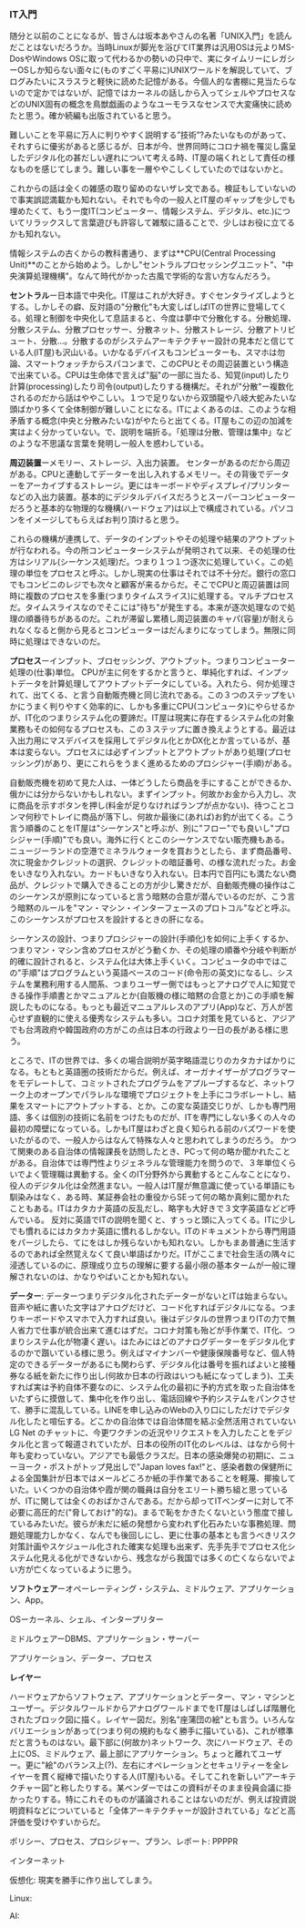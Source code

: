 ### IT入門

随分と以前のことになるが、皆さんは坂本あやさんの名著「UNIX入門」を読んだことはないだろうか。当時Linuxが脚光を浴びてIT業界は汎用OSは元よりMS-DosやWindows OSに取って代わるかの勢いの只中で、実にタイムリーにレガシーOSしか知らない面々に(ものすごく平易に)UNIXワールドを解説していて、ブログみたいにスラスラと軽快に読めた記憶がある。今個人的な書棚に見当たらないので定かではないが、記憶ではカーネルの話しから入ってシェルやプロセスなどのUNIX固有の概念を鳥獣戯画のようなユーモラスなセンスで大変痛快に読めたと思う。確か続編も出版されていると思う。

難しいことを平易に万人に判りやすく説明する”技術”?みたいなものがあって、それすらに優劣があると感じるが、日本が今、世界同時にコロナ禍を罹災し露呈したデジタル化の甚だしい遅れについて考える時、IT屋の端くれとして責任の様なものを感じてしまう。難しい事を一層ややこしくしていたのではないかと。

これからの話は全くの雑感の取り留めのないザレ文である。検証もしていないので事実誤認満載かも知れない。それでも今の一般人とIT屋のギャップを少しでも埋めたくて、もう一度IT(コンピューター、情報システム、デジタル、etc.)についてリラックスして言葉遊びも許容して雑駁に語ることで、少しはお役に立てるかも知れない。

情報システムの古くからの教科書通り、まずは**CPU(Central Processing Unit)**のことから始めよう。しかし"セントラルプロセッシングユニット"、"中央演算処理機構"。なんて時代がかった古風で学術的な言い方なんだろう。

**セントラル**ー日本語で中央化。IT屋はこれが大好き。すぐセンタライズしようとする。しかしその癖、反対語の"分散化"も大変しばしばITの世界に登場してくる。処理と制御を中央化して息詰まると、今度は夢中で分散化する。分散処理、分散システム、分散プロセッサー、分散ネット、分散ストレージ、分散アトリビュート、分散…。分散するのがシステムアーキテクチャー設計の見本だと信じている人(IT屋)も沢山いる。いかなるデバイスもコンピューターも、スマホは勿論、スマートウォッチからスパコンまで、このCPUとその周辺装置という構造で出来ている。CPUは生命体で言えば"脳"の一部に当たる、知覚(input)したり計算(processing)したり司令(output)したりする機構だ。それが"分散"ー複数化されるのだから話はややこしい。１つで足りないから双頭龍や八岐大蛇みたいな頭ばかり多くて全体制御が難しいことになる。ITによくあるのは、このような相矛盾する概念(中央と分散みたいな)がやたらと出てくる。IT屋もこの辺の加減を実はよく分かっていない。で、説明を端折る。「処理は分散、管理は集中」などのような不思議な言葉を発明し一般人を惑わしている。

**周辺装置**ーメモリー、ストレージ、入出力装置。
センターがあるのだから周辺がある。CPUと連動してデーターを出し入れするメモリー。その背後でデーターをアーカイブするストレージ。更にはキーボードやディスプレイ/プリンターなどの入出力装置。基本的にデジタルデバイスだろうとスーパーコンピューターだろうと基本的な物理的な機構(ハードウェア)は以上で構成されている。パソコンをイメージしてもらえばお判り頂けると思う。

これらの機構が連携して、データのインプットやその処理や結果のアウトプットが行なわれる。今の所コンピューターシステムが発明されて以来、その処理の仕方はシリアル(シーケンス処理)だ。つまり１つ１つ逐次に処理していく。この処理の単位をプロセスと呼ぶ。しかし現実の仕事はそれでは不十分だ。銀行の窓口でもコンビニのレジでも次々と顧客が来るからだ。そこでCPUと周辺装置は同時に複数のプロセスを多重(つまりタイムスライス)に処理する。マルチプロセスだ。タイムスライスなのでそこには"待ち"が発生する。本来が逐次処理なので処理の順番待ちがあるのだ。これが滞留し累積し周辺装置のキャパ(容量)が耐えられなくなると側から見るとコンピューターはだんまりになってしまう。無限に同時に処理はできないのだ。

**プロセス**ーインプット、ブロセッシング、アウトプット。つまりコンピューター処理の(仕事)単位。
CPUが主に何をするかと言うと、単純化すれば、インプットデータを計算処理してアウトプットデータにしている。入れたら、何か処理されて、出てくる、と言う自動販売機と同じ流れである。この３つのステップをいかにうまく判りやすく効率的に、しかも多重にCPU(コンピュータ)にやらせるかが、IT化のつまりシステム化の要諦だ。IT屋は現実に存在するシステム化の対象業務もその如何なるプロセスも、この３ステップに置き換えようとする。最近は入出力用にマスデバイスを採用してデジタル化とかDX化とか言っているが、基本は変らない。プロセスには必ずインプットとアウトプットがあり処理(プロセッシング)があり、更にこれらをうまく進めるためのプロシジャー(手順)がある。

自動販売機を初めて見た人は、一体どうしたら商品を手にすることができるか、俄かには分からないかもしれない。まずインプット。何故かお金から入力し、次に商品を示すボタンを押し(料金が足りなければランプが点かない)、待つことコンマ何秒でトレイに商品が落下し、何故か最後に(あれば)お釣が出てくる。こう言う順番のことをIT屋は"シーケンス"と呼ぶが、別に"フロー"でも良いし"プロシジャー(手順)"でも良い。海外に行くとこのシーケンスでない販売機もある。ニュージーランドの空港でミネラルウォータを買おうとしたら、まず商品番号、次に現金かクレジットの選択、クレジットの暗証番号、の様な流れだった。お金をいきなり入れない。カードもいきなり入れない。日本円で百円にも満たない商品が、クレジットで購入できることの方が少し驚きだが、自動販売機の操作はこのシーケンスが原則になっていると言う暗黙の合意が潜んでいるのだが、こう言う暗黙のルールを"マン・マシン・インターフェースのプロトコル"などと呼ぶ。このシーケンスがプロセスを設計するときの肝になる。

シーケンスの設計、つまりプロシジャーの設計(手順化)を如何に上手くするか、つまりマン・マシン含めプロセスがどう動くか、その処理の順番や分岐や判断が的確に設計されると、システム化は大体上手くいく。コンピュータの中ではこの"手順"はプログラムという英語ベースのコード(命令形の英文)になるし、システムを業務利用する人間系、つまりユーザー側ではもっとアナログで人に知覚できる操作手順書とかマニュアルとか(自販機の様に暗黙の合意とか)この手順を解説したものになる。もっとも最近マニュアルレスのアプリ(App)など、万人が苦心せず直観的に使える優秀なシステムも多い。コロナ対策を見ていると、アジアでも台湾政府や韓国政府の方がこの点は日本の行政より一日の長がある様に思う。

ところで、ITの世界では、多くの場合説明が英字略語混じりのカタカナばかりになる。もともと英語圏の技術だからだ。例えば、オーガナイザーがプログラマーをモデレートして、コミットされたプログラムをアプルーブするなど、ネットワーク上のオープンでパラレルな環境でプロジェクトを上手にコラボレートし、結果をスマートにアウトプットする、とか。この変な英語交じりが、しかも専門用語、多くは個別の技術に名前をつけたものだが、ITを専門にしない多くの人々の最初の障壁になっている。しかもIT屋はわざと良く知られる前のバズワードを使いたがるので、一般人からはなんて特殊な人々と思われてしまうのだろう。
かつて関東のある自治体の情報課長を訪問したとき、PCって何の略か聞かれたことがある。自治体では専門性よりジェネラルな管理能力を問うので、３年単位くらいでよく管理職は異動する。全くのIT分野外から異動するとこんなことになり、役人のデジタル化は全然進まない。一般人はIT屋が無意識に使っている単語にも馴染みはなく、ある時、某証券会社の重役からSEって何の略か真剣に聞かれたこともある。ITはカタカナ英語の反乱だし、略字も大好きで３文字英語などど呼んでいる。
反対に英語でITの説明を聞くと、すぅっと頭に入ってくる。ITに少しでも慣れるにはカタカナ英語に慣れるしかない。ITのドキュメントから専門用語をパージしたら、てにをはしか残らないかも知れない。しかもまあ普通に生活するのであれば全然覚えなくて良い単語ばかりだ。ITがここまで社会生活の隅々に浸透しているのに、原理成り立ちの理解に要する最小限の基本タームが一般に理解されないのは、かなりやばいことかも知れない。

**データー**: データーつまりデジタル化されたデーターがないとITは始まらない。音声や紙に書いた文字はアナログだけど、コード化すればデジタルになる。つまりキーボードやスマホで入力すれば良い。後はデジタルの世界つまりITの力で無人省力で仕事が統合出来て進むはずだ。コロナ対策も殆どが手作業で、IT化、つまりシステム化が物凄く遅い。はたみにはどのアナログデーターをデジタル化するのかで躓いている様に思う。例えばマイナンバーや健康保険番号など、個人特定のできるデーターがあるにも関わらず、デジタル化は番号を振ればよいと接種券なる紙を新たに作り出し(何故か日本の行政はいつも紙になってしまう)、工夫すれば実は予約自体不要なのに、システム化の最初に予約方式を取った自治体をいたずらに摸倣して、集中化を作り出し、電話回線や予約システムをパンクさせて、勝手に混乱している。LINEを申し込みのWebの入り口にしただけでデジタル化したと喧伝する。どこかの自治体では自治体間を結ぶ全然活用されていないLG Net のチャットに、今更ワクチンの近況やリクエストを入力したことをデジタル化と言って報道されていたが、日本の役所のIT化のレベルは、はなから何十年も変わっていない。アジアでも最低クラスだ。日本の感染爆発の初期に、ニューヨーク・ポストがトップ見出しで"Japan loves fax!"と、感染者数の保健所による全国集計が日本ではメールどころか紙の手作業であることを軽蔑、揶揄していた。いくつかの自治体や霞が関の職員は自分をエリート勝ち組と思っているが、ITに関しては全くのおばかさんである。だから却ってITベンダーに対して不必要に高圧的だ("脅しておけ"的な)。まるで恥をかきたくないという態度で接しているみたいだ。彼らが未だに紙の発想から変われず化石みたいな事務処理、問題処理能力しかなく、なんでも後回しにし、更に仕事の基本とも言うべきリスク対策計画やスケジュール化された確実な処理も出来ず、先手先手でプロセス化システム化見える化ができないから、残念ながら我国では多くの亡くならないでよい方が亡くなっているように思う。

**ソフトウェア**ーオペーレーティング・システム、ミドルウェア、アプリケーション、App。

OSーカーネル、シェル、インタープリター

ミドルウェアーDBMS、アプリケーション・サーバー

アプリケーション、データー、プロセス

**レイヤー**

ハードウェアからソフトウェア、アプリケーションとデーター、マン・マシンとユーザー。デジタルワールドからアナログワールドまでをIT屋はしばしば階層化されたブロック図に描く。レイヤー図だ。別名"座蒲団の絵"とも言う。いろんなバリエーションがあって(つまり何の規約もなく勝手に描いている)、これが標準だと言うものはない。最下部に(何故か)ネットワーク、次にハードウェア、その上にOS、ミドルウェア、最上部にアプリケーション。ちょっと離れてユーザー。更に"絵"のバランス上(?)、左右にオペレーションとセキュリティーを全レイヤーを貫く縦棒で描いたりする人(IT屋)もいる。そしてこれを新しい”アーキテクチャー図”と称したりする。某ベンダーではこの資料がそのまま役員会議に掛かったりする。特にこれそのものが議論されることはないのだが、例えば投資説明資料などについていると「全体アーキテクチャーが設計されている」などと高評価を受けやすいからだ。

ポリシー、プロセス、プロシジャー、プラン、レポート: PPPPR

インターネット

仮想化: 現実を勝手に作り出してしまう。

Linux: 

AI: